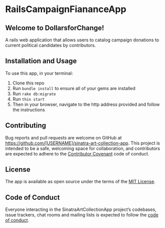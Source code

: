 # RailsCampaignFiananceApp

## Welcome to DollarsforChange!

A rails web application that allows users to catalog campaign donations to current political candidates by contributors.

## Installation and Usage

To use this app, in your terminal:

  1. Clone this repo
  2. Run `bundle install` to ensure all of your gems are installed
  3. Run `rake db:migrate`
  4. Run `thin start`
  5. Then in your browser, navigate to the http address provided and follow the instructions

## Contributing

Bug reports and pull requests are welcome on GitHub at https://github.com/[USERNAME]/sinatra-art-collection-app. This project is intended to be a safe, welcoming space for collaboration, and contributors are expected to adhere to the [Contributor Covenant](http://contributor-covenant.org) code of conduct.

## License

The app is available as open source under the terms of the [MIT License](https://opensource.org/licenses/MIT).

## Code of Conduct

Everyone interacting in the SinatraArtCollectionApp project’s codebases, issue trackers, chat rooms and mailing lists is expected to follow the [code of conduct](https://github.com/[USERNAME]/best_weekly_nyc_concerts_cli_gem/blob/master/CODE_OF_CONDUCT.md).
